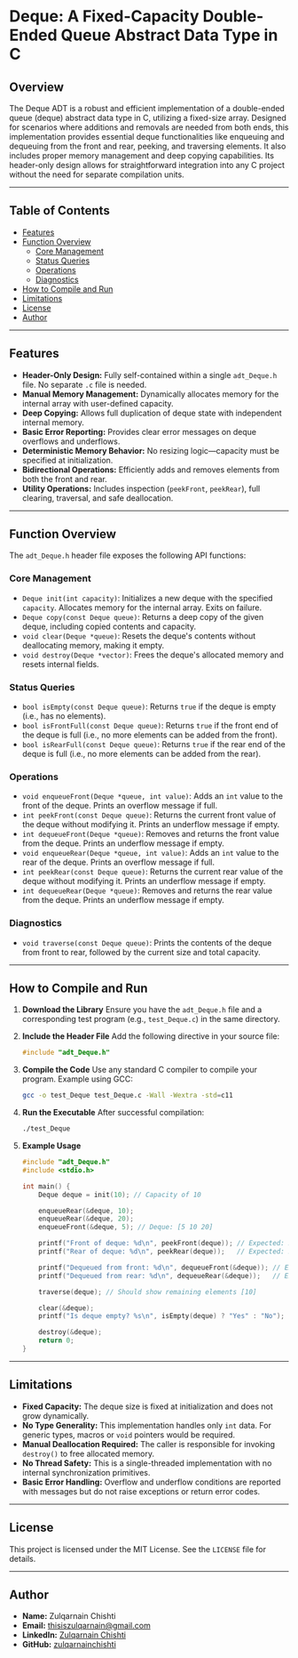 # Deque: A Fixed-Capacity Double-Ended Queue Abstract Data Type in C

## Overview

The Deque ADT is a robust and efficient implementation of a double-ended queue (deque) abstract data type in C, utilizing a fixed-size array. Designed for scenarios where additions and removals are needed from both ends, this implementation provides essential deque functionalities like enqueuing and dequeuing from the front and rear, peeking, and traversing elements. It also includes proper memory management and deep copying capabilities. Its header-only design allows for straightforward integration into any C project without the need for separate compilation units.

---

## Table of Contents

- [Features](#features)
- [Function Overview](#function-overview)
  - [Core Management](#core-management)
  - [Status Queries](#status-queries)
  - [Operations](#operations)
  - [Diagnostics](#diagnostics)
- [How to Compile and Run](#how-to-compile-and-run)
- [Limitations](#limitations)
- [License](#license)
- [Author](#author)

---

## Features

- **Header-Only Design:** Fully self-contained within a single `adt_Deque.h` file. No separate `.c` file is needed.
- **Manual Memory Management:** Dynamically allocates memory for the internal array with user-defined capacity.
- **Deep Copying:** Allows full duplication of deque state with independent internal memory.
- **Basic Error Reporting:** Provides clear error messages on deque overflows and underflows.
- **Deterministic Memory Behavior:** No resizing logic—capacity must be specified at initialization.
- **Bidirectional Operations:** Efficiently adds and removes elements from both the front and rear.
- **Utility Operations:** Includes inspection (`peekFront`, `peekRear`), full clearing, traversal, and safe deallocation.

---

## Function Overview

The `adt_Deque.h` header file exposes the following API functions:

### Core Management

- `Deque init(int capacity)`: Initializes a new deque with the specified `capacity`. Allocates memory for the internal array. Exits on failure.
- `Deque copy(const Deque queue)`: Returns a deep copy of the given deque, including copied contents and capacity.
- `void clear(Deque *queue)`: Resets the deque's contents without deallocating memory, making it empty.
- `void destroy(Deque *vector)`: Frees the deque's allocated memory and resets internal fields.

### Status Queries

- `bool isEmpty(const Deque queue)`: Returns `true` if the deque is empty (i.e., has no elements).
- `bool isFrontFull(const Deque queue)`: Returns `true` if the front end of the deque is full (i.e., no more elements can be added from the front).
- `bool isRearFull(const Deque queue)`: Returns `true` if the rear end of the deque is full (i.e., no more elements can be added from the rear).

### Operations

- `void enqueueFront(Deque *queue, int value)`: Adds an `int` value to the front of the deque. Prints an overflow message if full.
- `int peekFront(const Deque queue)`: Returns the current front value of the deque without modifying it. Prints an underflow message if empty.
- `int dequeueFront(Deque *queue)`: Removes and returns the front value from the deque. Prints an underflow message if empty.
- `void enqueueRear(Deque *queue, int value)`: Adds an `int` value to the rear of the deque. Prints an overflow message if full.
- `int peekRear(const Deque queue)`: Returns the current rear value of the deque without modifying it. Prints an underflow message if empty.
- `int dequeueRear(Deque *queue)`: Removes and returns the rear value from the deque. Prints an underflow message if empty.

### Diagnostics

- `void traverse(const Deque queue)`: Prints the contents of the deque from front to rear, followed by the current size and total capacity.

---

## How to Compile and Run

1.  **Download the Library**
    Ensure you have the `adt_Deque.h` file and a corresponding test program (e.g., `test_Deque.c`) in the same directory.

2.  **Include the Header File**
    Add the following directive in your source file:

    ```c
    #include "adt_Deque.h"
    ```

3.  **Compile the Code**
    Use any standard C compiler to compile your program. Example using GCC:

    ```bash
    gcc -o test_Deque test_Deque.c -Wall -Wextra -std=c11
    ```

4.  **Run the Executable**
    After successful compilation:

    ```bash
    ./test_Deque
    ```

5.  **Example Usage**

    ```c
    #include "adt_Deque.h"
    #include <stdio.h>

    int main() {
        Deque deque = init(10); // Capacity of 10

        enqueueRear(&deque, 10);
        enqueueRear(&deque, 20);
        enqueueFront(&deque, 5); // Deque: [5 10 20]

        printf("Front of deque: %d\n", peekFront(deque)); // Expected: 5
        printf("Rear of deque: %d\n", peekRear(deque));   // Expected: 20

        printf("Dequeued from front: %d\n", dequeueFront(&deque)); // Expected: 5
        printf("Dequeued from rear: %d\n", dequeueRear(&deque));   // Expected: 20

        traverse(deque); // Should show remaining elements [10]

        clear(&deque);
        printf("Is deque empty? %s\n", isEmpty(deque) ? "Yes" : "No"); // Expected: Yes

        destroy(&deque);
        return 0;
    }
    ```

---

## Limitations

- **Fixed Capacity:** The deque size is fixed at initialization and does not grow dynamically.
- **No Type Generality:** This implementation handles only `int` data. For generic types, macros or `void` pointers would be required.
- **Manual Deallocation Required:** The caller is responsible for invoking `destroy()` to free allocated memory.
- **No Thread Safety:** This is a single-threaded implementation with no internal synchronization primitives.
- **Basic Error Handling:** Overflow and underflow conditions are reported with messages but do not raise exceptions or return error codes.

---

## License

This project is licensed under the MIT License. See the `LICENSE` file for details.

---

## Author

- **Name:** Zulqarnain Chishti
- **Email:** [thisiszulqarnain@gmail.com](mailto:thisiszulqarnain@gmail.com)
- **LinkedIn:** [Zulqarnain Chishti](https://www.linkedin.com/in/zulqarnain-chishti-6731732a1/)
- **GitHub:** [zulqarnainchishti](https://github.com/zulqarnainchishti)
